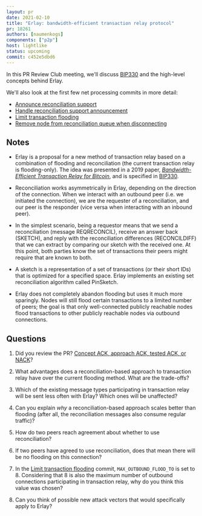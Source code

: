 ```yaml
---
layout: pr
date: 2021-02-10
title: "Erlay: bandwidth-efficient transaction relay protocol"
pr: 18261
authors: [naumenkogs]
components: ["p2p"]
host: lightlike
status: upcoming
commit: c452e5dbd6
---
```


In this PR Review Club meeting, we'll discuss
[BIP330](https://github.com/naumenkogs/bips/blob/bip_0330_updates/bip-0330.mediawiki)
and the high-level concepts behind Erlay.

We'll also look at the first few net processing commits in more detail:

- [Announce reconciliation support](https://github.com/bitcoin-core-review-club/bitcoin/commit/6103b5cdcec775c77ac47b550bfc0b979d53b051)
- [Handle reconciliation support announcement](https://github.com/bitcoin-core-review-club/bitcoin/commit/34a485e0f1c9511fbd18cc6c0d60b6ca8929ccd9)
- [Limit transaction flooding](https://github.com/bitcoin-core-review-club/bitcoin/commit/aff98fcc1e83615b9bdff4a240898d15231d5f94)
- [Remove node from reconciliation queue when disconnecting](https://github.com/bitcoin-core-review-club/bitcoin/commit/f24c51e452ef3f7562e44422abd7b3162b0b13c8)

## Notes

- Erlay is a proposal for a new method of transaction relay based on a
  combination of flooding and reconciliation (the current transaction relay is
  flooding-only).  The idea was presented in a 2019 paper, *[Bandwidth-Efficient
  Transaction Relay for Bitcoin](https://arxiv.org/abs/1905.10518)*, and is
  specified in
  [BIP330](https://github.com/naumenkogs/bips/blob/bip_0330_updates/bip-0330.mediawiki).

- Reconciliation works asymmetrically in Erlay, depending on the direction of
  the connection. When we interact with an outbound peer (i.e. we initiated the
  connection), we are the requester of a reconciliation, and our peer is the
  responder (vice versa when interacting with an inbound peer).

- In the simplest scenario, being a requestor means that we send a
  reconciliation (message REQRECONCIL), receive an answer back (SKETCH), and
  reply with the reconciliation differences (RECONCILDIFF) that we can extract
  by comparing our sketch with the received one.  At this point, both parties
  know the set of transactions their peers might require that are known to both.

- A sketch is a representation of a set of transactions (or their short IDs)
  that is optimized for a specified space. Erlay implements an existing set
  reconciliation algorithm called PinSketch.

- Erlay does not completely abandon flooding but uses it much more sparingly.
  Nodes will still flood certain transactions to a limited number of peers; the
  goal is that only well-connected publicly reachable nodes flood
  transactions to other publicly reachable nodes via outbound connections.

## Questions

1. Did you review the PR? [Concept ACK, approach ACK, tested ACK, or
   NACK](https://github.com/bitcoin/bitcoin/blob/master/CONTRIBUTING.md#peer-review)?

2. What advantages does a reconciliation-based approach to transaction relay
   have over the current flooding method. What are the trade-offs?

3. Which of the existing message types participating in transaction relay will
   be sent less often with Erlay? Which ones will be unaffected?

4. Can you explain _why_ a reconciliation-based approach scales better than flooding
   (after all, the reconciliation messages also consume regular traffic)?

5. How do two peers reach agreement about whether to use reconciliation?

6. If two peers have agreed to use reconciliation, does that mean there will
   be no flooding on this connection?

7. In the [Limit transaction
   flooding](https://github.com/bitcoin/bitcoin/pull/18261/commits/aff98fcc)
   commit, `MAX_OUTBOUND_FLOOD_TO` is set to 8. Considering that 8 is also the
   maximum number of outbound connections participating in transaction relay,
   why do you think this value was chosen?

8. Can you think of possible new attack vectors that would specifically apply
   to Erlay?

<!-- TODO: After meeting, uncomment and add meeting log between the irc tags
## Meeting Log

{% irc %}
{% endirc %}
-->
